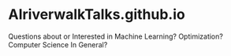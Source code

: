 # AIriverwalkTalks.github.io
Questions about or Interested in Machine Learning? Optimization? Computer Science In General? 
